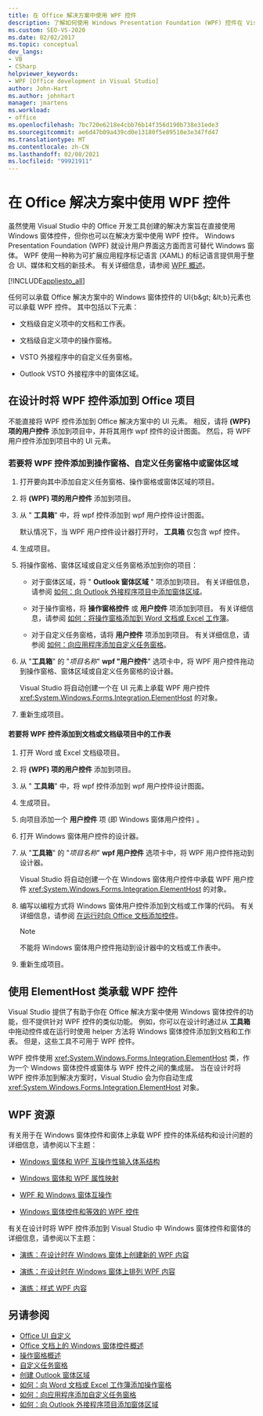 ```yaml
---
title: 在 Office 解决方案中使用 WPF 控件
description: 了解如何使用 Windows Presentation Foundation (WPF) 控件在 Visual Studio 中设计用户界面。
ms.custom: SEO-VS-2020
ms.date: 02/02/2017
ms.topic: conceptual
dev_langs:
- VB
- CSharp
helpviewer_keywords:
- WPF [Office development in Visual Studio]
author: John-Hart
ms.author: johnhart
manager: jmartens
ms.workload:
- office
ms.openlocfilehash: 7bc720e6218e4cbb76b14f356d190b738e31ede3
ms.sourcegitcommit: ae6d47b09a439cd0e13180f5e89510e3e347fd47
ms.translationtype: MT
ms.contentlocale: zh-CN
ms.lasthandoff: 02/08/2021
ms.locfileid: "99921911"
---
```

# <a name="use-wpf-controls-in-office-solutions"></a>在 Office 解决方案中使用 WPF 控件

虽然使用 Visual Studio 中的 Office 开发工具创建的解决方案旨在直接使用 Windows 窗体控件，但你也可以在解决方案中使用 WPF 控件。 Windows Presentation Foundation (WPF) 就设计用户界面这方面而言可替代 Windows 窗体。 WPF 使用一种称为可扩展应用程序标记语言 (XAML) 的标记语言提供用于整合 UI、媒体和文档的新技术。 有关详细信息，请参阅 [WPF 概述](/dotnet/framework/wpf/introduction-to-wpf)。

[!INCLUDE[appliesto_all](../vsto/includes/appliesto-all-md.md)]

任何可以承载 Office 解决方案中的 Windows 窗体控件的 UI\{b\&gt; \&lt;b\}元素也可以承载 WPF 控件。 其中包括以下元素：

- 文档级自定义项中的文档和工作表。

- 文档级自定义项中的操作窗格。

- VSTO 外接程序中的自定义任务窗格。

- Outlook VSTO 外接程序中的窗体区域。

## <a name="add-wpf-controls-to-office-projects-at-design-time"></a>在设计时将 WPF 控件添加到 Office 项目

不能直接将 WPF 控件添加到 Office 解决方案中的 UI 元素。 相反，请将 **(WPF) 项的用户控件** 添加到项目中，并将其用作 wpf 控件的设计图面。 然后，将 WPF 用户控件添加到项目中的 UI 元素。

### <a name="to-add-wpf-controls-to-an-actions-pane-custom-task-pane-or-form-region"></a>若要将 WPF 控件添加到操作窗格、自定义任务窗格中或窗体区域

1. 打开要向其中添加自定义任务窗格、操作窗格或窗体区域的项目。

2. 将 **(WPF) 项的用户控件** 添加到项目。

3. 从 " **工具箱**" 中，将 wpf 控件添加到 wpf 用户控件设计图面。

     默认情况下，当 WPF 用户控件设计器打开时， **工具箱** 仅包含 wpf 控件。

4. 生成项目。

5. 将操作窗格、窗体区域或自定义任务窗格添加到你的项目：

    - 对于窗体区域，将 " **Outlook 窗体区域** " 项添加到项目。 有关详细信息，请参阅 [如何：向 Outlook 外接程序项目中添加窗体区域](../vsto/how-to-add-a-form-region-to-an-outlook-add-in-project.md)。

    - 对于操作窗格，将 **操作窗格控件** 或 **用户控件** 项添加到项目。 有关详细信息，请参阅 [如何：将操作窗格添加到 Word 文档或 Excel 工作簿](../vsto/how-to-add-an-actions-pane-to-word-documents-or-excel-workbooks.md)。

    - 对于自定义任务窗格，请将 **用户控件** 项添加到项目。 有关详细信息，请参阅 [如何：向应用程序添加自定义任务窗格](../vsto/how-to-add-a-custom-task-pane-to-an-application.md)。

6. 从 "**工具箱**" 的 "*项目名称*" **wpf "用户控件**" 选项卡中，将 WPF 用户控件拖动到操作窗格、窗体区域或自定义任务窗格的设计器。

     Visual Studio 将自动创建一个在 UI 元素上承载 WPF 用户控件 <xref:System.Windows.Forms.Integration.ElementHost> 的对象。

7. 重新生成项目。

#### <a name="to-add-wpf-controls-to-a-document-or-worksheet-in-a-document-level-project"></a>若要将 WPF 控件添加到文档或文档级项目中的工作表

1. 打开 Word 或 Excel 文档级项目。

2. 将 **(WPF) 项的用户控件** 添加到项目。

3. 从 " **工具箱**" 中，将 wpf 控件添加到 wpf 用户控件设计图面。

4. 生成项目。

5. 向项目添加一个 **用户控件** 项 (即 Windows 窗体用户控件) 。

6. 打开 Windows 窗体用户控件的设计器。

7. 从 "**工具箱**" 的 "*项目名称*" **wpf 用户控件** 选项卡中，将 WPF 用户控件拖动到设计器。

     Visual Studio 将自动创建一个在 Windows 窗体用户控件中承载 WPF 用户控件 <xref:System.Windows.Forms.Integration.ElementHost> 的对象。

8. 编写以编程方式将 Windows 窗体用户控件添加到文档或工作簿的代码。 有关详细信息，请参阅 [在运行时向 Office 文档添加控件](../vsto/adding-controls-to-office-documents-at-run-time.md)。

    > [!NOTE]
    > 不能将 Windows 窗体用户控件拖动到设计器中的文档或工作表中。

9. 重新生成项目。

## <a name="host-wpf-controls-by-using-the-elementhost-class"></a>使用 ElementHost 类承载 WPF 控件

Visual Studio 提供了有助于你在 Office 解决方案中使用 Windows 窗体控件的功能，但不提供针对 WPF 控件的类似功能。 例如，你可以在设计时通过从 **工具箱** 中拖动控件或在运行时使用 helper 方法将 Windows 窗体控件添加到文档和工作表。 但是，这些工具不可用于 WPF 控件。

WPF 控件使用 <xref:System.Windows.Forms.Integration.ElementHost> 类，作为一个 Windows 窗体控件或窗体与 WPF 控件之间的集成层。 当在设计时将 WPF 控件添加到解决方案时，Visual Studio 会为你自动生成 <xref:System.Windows.Forms.Integration.ElementHost> 对象。

## <a name="wpf-resources"></a>WPF 资源

有关用于在 Windows 窗体控件和窗体上承载 WPF 控件的体系结构和设计问题的详细信息，请参阅以下主题：

- [Windows 窗体和 WPF 互操作性输入体系结构](/dotnet/framework/wpf/advanced/windows-forms-and-wpf-interoperability-input-architecture)

- [Windows 窗体和 WPF 属性映射](/dotnet/framework/wpf/advanced/windows-forms-and-wpf-property-mapping)

- [WPF 和 Windows 窗体互操作](/dotnet/framework/wpf/advanced/wpf-and-windows-forms-interoperation)

- [Windows 窗体控件和等效的 WPF 控件](/dotnet/framework/wpf/advanced/windows-forms-controls-and-equivalent-wpf-controls)

有关在设计时将 WPF 控件添加到 Visual Studio 中 Windows 窗体控件和窗体的详细信息，请参阅以下主题：

- [演练：在设计时在 Windows 窗体上创建新的 WPF 内容](/dotnet/framework/winforms/advanced/walkthrough-creating-new-wpf-content-on-windows-forms-at-design-time)

- [演练：在设计时在 Windows 窗体上排列 WPF 内容](/dotnet/framework/winforms/advanced/walkthrough-arranging-wpf-content-on-windows-forms-at-design-time)

- [演练：样式 WPF 内容](/dotnet/framework/winforms/advanced/walkthrough-styling-wpf-content)

## <a name="see-also"></a>另请参阅

- [Office UI 自定义](../vsto/office-ui-customization.md)
- [Office 文档上的 Windows 窗体控件概述](../vsto/windows-forms-controls-on-office-documents-overview.md)
- [操作窗格概述](../vsto/actions-pane-overview.md)
- [自定义任务窗格](../vsto/custom-task-panes.md)
- [创建 Outlook 窗体区域](../vsto/creating-outlook-form-regions.md)
- [如何：向 Word 文档或 Excel 工作簿添加操作窗格](../vsto/how-to-add-an-actions-pane-to-word-documents-or-excel-workbooks.md)
- [如何：向应用程序添加自定义任务窗格](../vsto/how-to-add-a-custom-task-pane-to-an-application.md)
- [如何：向 Outlook 外接程序项目添加窗体区域](../vsto/how-to-add-a-form-region-to-an-outlook-add-in-project.md)
